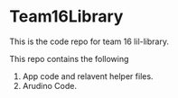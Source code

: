 # Team16Library
This is the code repo for team 16 lil-library.

This repo contains the following
  1. App code and relavent helper files.
  2. Arudino Code.
